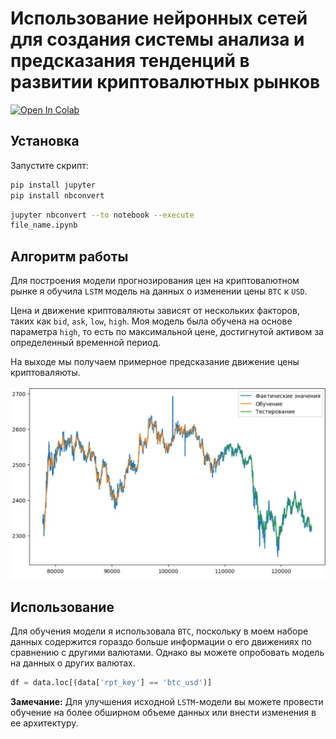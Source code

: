 # Использование нейронных сетей для создания системы анализа и предсказания тенденций в развитии криптовалютных рынков

[![Open In Colab](https://colab.research.google.com/assets/colab-badge.svg)](https://colab.research.google.com/drive/1iu_QYKM6qFgI9I9ew_pEGdZkqoPgrCv6?usp=sharing)

## Установка

Запустите скрипт:

```sh
pip install jupyter
pip install nbconvert
```

```sh
jupyter nbconvert --to notebook --execute
file_name.ipynb
```

## Алгоритм работы

Для построения модели прогнозирования цен на криптовалютном рынке я обучила `LSTM` модель на данных о изменении  цены `BTC` к `USD`.

Цена и движение криптоваляюты зависят от нескольких факторов, таких как `bid`, `ask`, `low`, `high`. Моя модель была обучена на основе параметра `high`, то есть по максимальной цене, достигнутой активом за определенный временной период.

На выходе мы получаем примерное предсказание движение цены криптоваляюты.

![price](./photo_2024-01-16_21-19-01.jpg)

## Использование

Для обучения модели я использовала `BTC`, поскольку в моем наборе данных содержится гораздо больше информации о его движениях по сравнению с другими валютами. Однако вы можете опробовать модель на данных о других валютах.

```python
df = data.loc[(data['rpt_key'] == 'btc_usd')]
```

**Замечание:** Для улучшения исходной `LSTM`-модели вы можете провести обучение на более обширном объеме данных или внести изменения в ее архитектуру.
